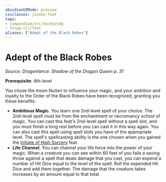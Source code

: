 ```yaml
---
obsidianUIMode: preview
cssclasses: json5e-feat
tags:
- compendium/src/5e/dsotdq
- ttrpg-cli/feat
aliases: ["Adept of the Black Robes"]
---
```

# Adept of the Black Robes
*Source: Dragonlance: Shadow of the Dragon Queen p. 31*  

**Prerequisite**: 4th-level

You chose the moon Nuitari to influence your magic, and your ambition and loyalty to the Order of the Black Robes have been recognized, granting you these benefits:

- **Ambitious Magic.** You learn one 2nd-level spell of your choice. The 2nd-level spell must be from the enchantment or necromancy school of magic. You can cast this feat's 2nd-level spell without a spell slot, and you must finish a long rest before you can cast it in this way again. You can also cast this spell using spell slots you have of the appropriate level. The spell's spellcasting ability is the one chosen when you gained the [Initiate of High Sorcery](/3-Mechanics/CLI/feats/initiate-of-high-sorcery-dsotdq.md) feat.  
- **Life Channel.** You can channel your life force into the power of your magic. When a creature you can see within 60 feet of you fails a saving throw against a spell that deals damage that you cast, you can expend a number of Hit Dice equal to the level of the spell. Roll the expended Hit Dice and add them together. The damage that the creature takes increases by an amount equal to that total.